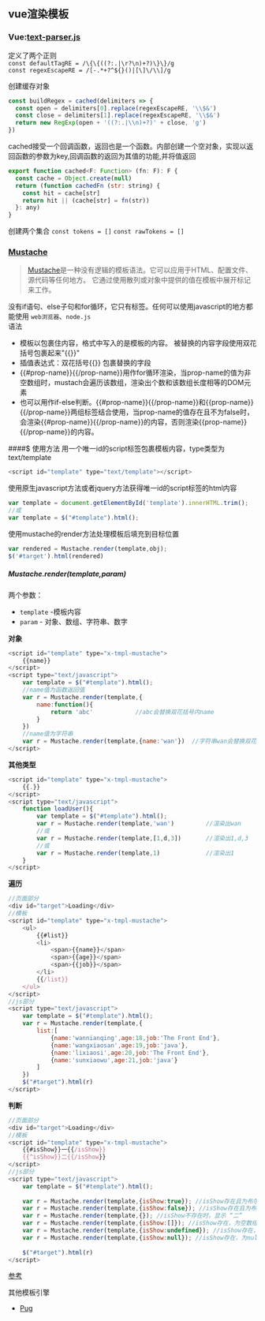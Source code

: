 ## vue渲染模板

### Vue:[text-parser.js](https://github.com/vuejs/vue/blob/dev/src/compiler/parser/text-parser.js)

定义了两个正则<br>
`const defaultTagRE = /\{\{((?:.|\r?\n)+?)\}\}/g`<br>
`const regexEscapeRE = /[-.*+?^${}()|[\]\/\\]/g`<br>

创建缓存对象<br>

```js
const buildRegex = cached(delimiters => {
  const open = delimiters[0].replace(regexEscapeRE, '\\$&')
  const close = delimiters[1].replace(regexEscapeRE, '\\$&')
  return new RegExp(open + '((?:.|\\n)+?)' + close, 'g')
})
```
cached接受一个回调函数，返回也是一个函数。内部创建一个空对象，实现以返回函数的参数为key,回调函数的返回为其值的功能,并将值返回
```js
export function cached<F: Function> (fn: F): F {
  const cache = Object.create(null)
  return (function cachedFn (str: string) {
    const hit = cache[str]
    return hit || (cache[str] = fn(str))
  }: any)
}
```

创建两个集合 
`const tokens = []`
`const rawTokens = []`


### [Mustache](http://mustache.github.io/)
>[Mustache](https://github.com/janl/mustache.js)是一种没有逻辑的模板语法。它可以应用于HTML、配置文件、源代码等任何地方。 它通过使用散列或对象中提供的值在模板中展开标记来工作。

没有if语句、else子句和for循环，它只有标签。任何可以使用javascript的地方都能使用 `web浏览器`、`node.js`<br>
语法
+ 模板以包裹住内容，格式中写入的是模板的内容。 被替换的内容字段使用双花括号包裹起来"{{}}"
+ 插值表达式：双花括号{{}} 包裹替换的字段
+ {{#prop-name}}{{/prop-name}}用作for循环渲染，当prop-name的值为非空数组时，mustach会遍历该数组，渲染出个数和该数组长度相等的DOM元素
+ 也可以用作if-else判断。{{#prop-name}}{{/prop-name}}和{{prop-name}}{{/prop-name}}两组标签结合使用，当prop-name的值存在且不为false时，会渲染{{#prop-name}}{{/prop-name}}的内容，否则渲染{{prop-name}}{{/prop-name}}的内容。

####$ 使用方法
用一个唯一id的script标签包裹模板内容，type类型为text/template
```js
<script id="template" type="text/template"></script>
```

使用原生javascript方法或者jquery方法获得唯一id的script标签的html内容
```js
var template = document.getElementById('template').innerHTML.trim();
//或
var template = $("#template").html();
```

使用mustache的render方法处理模板后填充到目标位置
```js
var rendered = Mustache.render(template,obj);
$('#target').html(rendered)
```

##### Mustache.render(template,param)

两个参数：
+ `template` -模板内容
+ `param` - 对象、数组、字符串、数字

**对象**
```js
<script id="template" type="x-tmpl-mustache">
    {{name}}
</script>
<script type="text/javascript">
    var template = $("#template").html();
    //name值为函数返回值
    var r = Mustache.render(template,{
        name:function(){
            return 'abc'            //abc会替换双花括号内name
        }
    })
    //name值为字符串
    var r = Mustache.render(template,{name:'wan'})  //字符串wan会替换双花括号内的name
</script>
```
**其他类型**

```js
<script id="template" type="x-tmpl-mustache">
    {{.}}
</script>
<script type="text/javascript">
    function loadUser(){
        var template = $("#template").html();
        var r = Mustache.render(template,'wan')         //渲染出wan
        //或
        var r = Mustache.render(template,[1,d,3])       //渲染出1,d,3
        //或    
        var r = Mustache.render(template,1)             //渲染出1
    }
</script>
```

**遍历**
```js
//页面部分
<div id="target">Loading</div>
//模板
<script id="template" type="x-tmpl-mustache">
    <ul>
        {{#list}}
        <li>
            <span>{{name}}</span>
            <span>{{age}}</span>
            <span>{{job}}</span>
        </li>
        {{/list}}
    </ul>
</script>
//js部分
<script type="text/javascript">
    var template = $("#template").html();
    var r = Mustache.render(template,{
        list:[
            {name:'wannianqing',age:18,job:'The Front End'},
            {name:'wangxiaosan',age:19,job:'java'},
            {name:'lixiaosi',age:20,job:'The Front End'},
            {name:'sunxiaowu',age:21,job:'java'}
        ]
    })
    $("#target").html(r)
</script>
```
**判断**
```js
//页面部分
<div id="target">Loading</div>
//模板
<script id="template" type="x-tmpl-mustache">
    {{#isShow}}一{{/isShow}}
    {{^isShow}}二{{/isShow}}
</script>
//js部分
<script type="text/javascript">
    var template = $("#template").html();
    
    var r = Mustache.render(template,{isShow:true}); //isShow存在且为布尔值true时，显示 “一”
    var r = Mustache.render(template,{isShow:false}); //isShow存在且为布尔值true时，显示 “二”
    var r = Mustache.render(template,{}); //isShow不存在时，显示 “二”
    var r = Mustache.render(template,{isShow:[]}); //isShow存在，为空数组时，显示 “二”
    var r = Mustache.render(template,{isShow:undefined}); //isShow存在，为undefined时，显示 “二”
    var r = Mustache.render(template,{isShow:null}); //isShow存在，为null时，显示 “二”
    
    $("#target").html(r)
</script>
```


[参考](https://www.cnblogs.com/isme-zjh/p/12018141.html)

其他模板引擎
+ [Pug](https://www.pugjs.cn/api/getting-started.html)